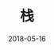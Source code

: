 ---
title: 栈
date: 2018-05-16
description: "Sample article showcasing basic Markdown syntax and formatting for HTML
elements."
categories : [                              
"Java Script",
]
tags: [
"基础",
]
---
